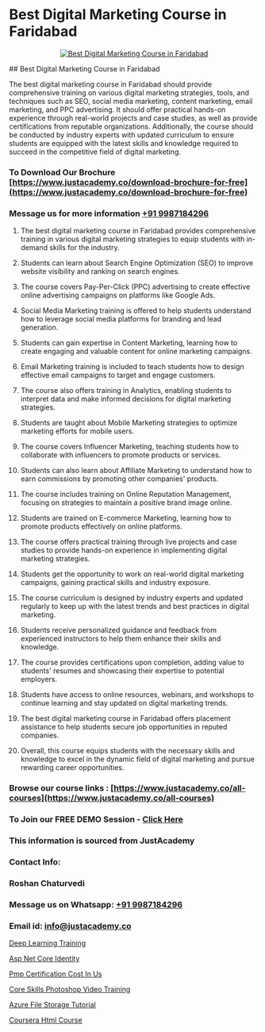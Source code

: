 # Best Digital Marketing Course in Faridabad

<p align="center">
  <a href="https://justacademy.co/course-detail/digital-marketing">
    <img src="https://justacademy.co/storage2/course_image/1676636720_course_image.webp" alt="Best Digital Marketing Course in Faridabad">
  </a>
</p>
## Best Digital Marketing Course in Faridabad

The best digital marketing course in Faridabad should provide comprehensive training on various digital marketing strategies, tools, and techniques such as SEO, social media marketing, content marketing, email marketing, and PPC advertising. It should offer practical hands-on experience through real-world projects and case studies, as well as provide certifications from reputable organizations. Additionally, the course should be conducted by industry experts with updated curriculum to ensure students are equipped with the latest skills and knowledge required to succeed in the competitive field of digital marketing.
### To Download Our Brochure [https://www.justacademy.co/download-brochure-for-free](https://www.justacademy.co/download-brochure-for-free)
### Message us for more information [+91 9987184296](https://api.whatsapp.com/send?phone=919987184296)
1) The best digital marketing course in Faridabad provides comprehensive training in various digital marketing strategies to equip students with in-demand skills for the industry.

2) Students can learn about Search Engine Optimization (SEO) to improve website visibility and ranking on search engines.

3) The course covers Pay-Per-Click (PPC) advertising to create effective online advertising campaigns on platforms like Google Ads.

4) Social Media Marketing training is offered to help students understand how to leverage social media platforms for branding and lead generation.

5) Students can gain expertise in Content Marketing, learning how to create engaging and valuable content for online marketing campaigns.

6) Email Marketing training is included to teach students how to design effective email campaigns to target and engage customers.

7) The course also offers training in Analytics, enabling students to interpret data and make informed decisions for digital marketing strategies.

8) Students are taught about Mobile Marketing strategies to optimize marketing efforts for mobile users.

9) The course covers Influencer Marketing, teaching students how to collaborate with influencers to promote products or services.

10) Students can also learn about Affiliate Marketing to understand how to earn commissions by promoting other companies' products.

11) The course includes training on Online Reputation Management, focusing on strategies to maintain a positive brand image online.

12) Students are trained on E-commerce Marketing, learning how to promote products effectively on online platforms.

13) The course offers practical training through live projects and case studies to provide hands-on experience in implementing digital marketing strategies.

14) Students get the opportunity to work on real-world digital marketing campaigns, gaining practical skills and industry exposure.

15) The course curriculum is designed by industry experts and updated regularly to keep up with the latest trends and best practices in digital marketing.

16) Students receive personalized guidance and feedback from experienced instructors to help them enhance their skills and knowledge.

17) The course provides certifications upon completion, adding value to students' resumes and showcasing their expertise to potential employers.

18) Students have access to online resources, webinars, and workshops to continue learning and stay updated on digital marketing trends.

19) The best digital marketing course in Faridabad offers placement assistance to help students secure job opportunities in reputed companies.

20) Overall, this course equips students with the necessary skills and knowledge to excel in the dynamic field of digital marketing and pursue rewarding career opportunities.

### Browse our course links : [https://www.justacademy.co/all-courses](https://www.justacademy.co/all-courses) 
### To Join our FREE DEMO Session - [Click Here](https://www.justacademy.co/register-for-course-demo)


### This information is sourced from JustAcademy
### Contact Info:
### Roshan Chaturvedi
### Message us on Whatsapp: [+91 9987184296](https://api.whatsapp.com/send?phone=919987184296)
### Email id: [info@justacademy.co](mailto:info@justacademy.co)
                
[Deep Learning Training](https://www.linkedin.com/pulse/deep-learning-training-justacademyderby-i5wbe?trackingId=whk7SR11LH8TfzxNWd3rvw%3D%3D&lipi=urn%3Ali%3Apage%3Ad_flagship3_company_admin%3BPi8IvO9YQ5y8xQZ23yq6yg%3D%3D)

[Asp Net Core Identity](https://www.linkedin.com/pulse/asp-net-core-identity-justacademy-berlin-j46qc?trackingId=5LHGNAAoX37VBa%2B3UVbe3Q%3D%3D&lipi=urn%3Ali%3Apage%3Ad_flagship3_company_admin%3BYf0bh%2BAUR9ioxIsyYDfCpA%3D%3D)

[Pmp Certification Cost In Us](https://medium.com/@shivamja27/pmp-certification-cost-in-us-609bf9595648)

[Core Skills Photoshop Video Training](https://medium.com/@akanshapatil/core-skills-photoshop-video-training-85b0648b24a1)

[Azure File Storage Tutorial](https://justacademyin.github.io/justacademy/azure-file-storage-tutorial)

[Coursera Html Course](https://justacademyin.github.io/justacademy/coursera-html-course)

